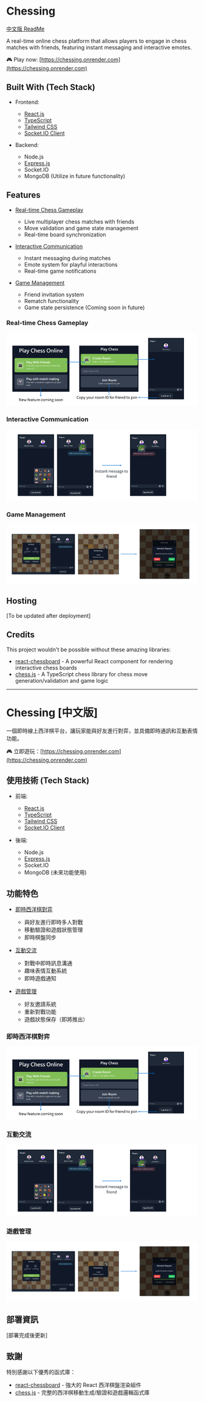 # Chessing

[中文版 ReadMe](#chessing-中文版)

A real-time online chess platform that allows players to engage in chess matches with friends, featuring instant messaging and interactive emotes.

🎮 Play now: [https://chessing.onrender.com](https://chessing.onrender.com)

## Built With (Tech Stack)

- Frontend:

  - [React.js](https://github.com/facebook/react)
  - [TypeScript](https://github.com/microsoft/TypeScript)
  - [Tailwind CSS](https://tailwindcss.com/)
  - [Socket.IO Client](https://socket.io/)

- Backend:
  - Node.js
  - [Express.js](https://expressjs.com/)
  - Socket.IO
  - MongoDB (Utilize in future functionality)

## Features

- [Real-time Chess Gameplay](#real-time-chess-gameplay)

  - Live multiplayer chess matches with friends
  - Move validation and game state management
  - Real-time board synchronization

- [Interactive Communication](#interactive-communication)

  - Instant messaging during matches
  - Emote system for playful interactions
  - Real-time game notifications

- [Game Management](#game-management)
  - Friend invitation system
  - Rematch functionality
  - Game state persistence (Coming soon in future)

### Real-time Chess Gameplay

![image](https://raw.githubusercontent.com/ShowGa/Pic-repository/refs/heads/main/Chess-Project-feature1.png)

### Interactive Communication

![image](https://raw.githubusercontent.com/ShowGa/Pic-repository/refs/heads/main/Chess-Project-feature2.png)

### Game Management

![image](https://raw.githubusercontent.com/ShowGa/Pic-repository/refs/heads/main/Chess-Project-feature3.png)

## Hosting

[To be updated after deployment]

## Credits

This project wouldn't be possible without these amazing libraries:

- [react-chessboard](https://github.com/Clariity/react-chessboard) - A powerful React component for rendering interactive chess boards
- [chess.js](https://github.com/jhlywa/chess.js) - A TypeScript chess library for chess move generation/validation and game logic

---

# Chessing [中文版]

一個即時線上西洋棋平台，讓玩家能與好友進行對弈，並具備即時通訊和互動表情功能。

🎮 立即遊玩：[https://chessing.onrender.com](https://chessing.onrender.com)

## 使用技術 (Tech Stack)

- 前端:

  - [React.js](https://github.com/facebook/react)
  - [TypeScript](https://github.com/microsoft/TypeScript)
  - [Tailwind CSS](https://tailwindcss.com/)
  - [Socket.IO Client](https://socket.io/)

- 後端:
  - Node.js
  - [Express.js](https://expressjs.com/)
  - Socket.IO
  - MongoDB (未來功能使用)

## 功能特色

- [即時西洋棋對弈](#即時西洋棋對弈)

  - 與好友進行即時多人對戰
  - 移動驗證和遊戲狀態管理
  - 即時棋盤同步

- [互動交流](#互動交流)

  - 對戰中即時訊息溝通
  - 趣味表情互動系統
  - 即時遊戲通知

- [遊戲管理](#遊戲管理)
  - 好友邀請系統
  - 重新對戰功能
  - 遊戲狀態保存（即將推出）

### 即時西洋棋對弈

![image](https://raw.githubusercontent.com/ShowGa/Pic-repository/refs/heads/main/Chess-Project-feature1.png)

### 互動交流

![image](https://raw.githubusercontent.com/ShowGa/Pic-repository/refs/heads/main/Chess-Project-feature2.png)

### 遊戲管理

![image](https://raw.githubusercontent.com/ShowGa/Pic-repository/refs/heads/main/Chess-Project-feature3.png)

## 部署資訊

[部署完成後更新]

## 致謝

特別感謝以下優秀的函式庫：

- [react-chessboard](https://github.com/Clariity/react-chessboard) - 強大的 React 西洋棋盤渲染組件
- [chess.js](https://github.com/jhlywa/chess.js) - 完整的西洋棋移動生成/驗證和遊戲邏輯函式庫
